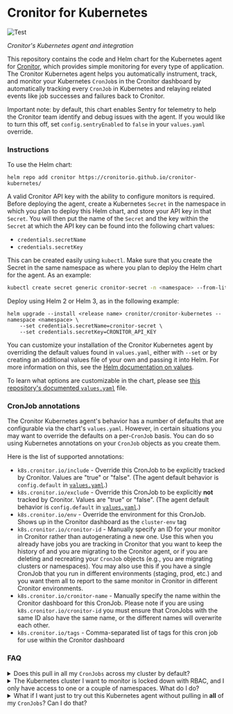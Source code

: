 # Cronitor for Kubernetes

![Test](https://github.com/cronitorio/cronitor-kubernetes/actions/workflows/kubernetes.yaml/badge.svg)

_Cronitor's Kubernetes agent and integration_

This repository contains the code and Helm chart for the Kubernetes agent for [Cronitor](cronitor.io), which provides simple monitoring for every type of application. The Cronitor Kubernetes agent helps you automatically instrument, track, and monitor your Kubernetes `CronJob`s in the Cronitor dashboard by automatically tracking every `CronJob` in Kubernetes and relaying related events like job successes and failures back to Cronitor.

Important note: by default, this chart enables Sentry for telemetry to help the Cronitor team identify and debug issues with the agent. If you would like to turn this off, set `config.sentryEnabled` to `false` in your `values.yaml` override.

### Instructions
To use the Helm chart:

    helm repo add cronitor https://cronitorio.github.io/cronitor-kubernetes/


A valid Cronitor API key with the ability to configure monitors is required. Before deploying the agent, create a
Kubernetes `Secret` in the namespace in which you plan to deploy this Helm chart, and store your API key in that `Secret`. You will then put the name of the `Secret` and the key within the `Secret` at which the API key can be found into the following chart values:
* `credentials.secretName`
* `credentials.secretKey`

 This can be created easily using `kubectl`. Make sure that you create the Secret in the same namespace as where you plan to deploy the Helm chart for the agent. As an example:

```bash
kubectl create secret generic cronitor-secret -n <namespace> --from-literal=CRONITOR_API_KEY=<api key>
```

Deploy using Helm 2 or Helm 3, as in the following example:

```
helm upgrade --install <release name> cronitor/cronitor-kubernetes --namespace <namespace> \
    --set credentials.secretName=cronitor-secret \
    --set credentials.secretKey=CRONITOR_API_KEY
```

You can customize your installation of the Cronitor Kubernetes agent by overriding the default values found in `values.yaml`, either with `--set` or by creating an additional values file of your own and passing it into Helm. For more information on this, see the [Helm documentation on values](https://helm.sh/docs/chart_template_guide/values_files/). 

To learn what options are customizable in the chart, please see [this repository's documented `values.yaml`][1] file. 

### CronJob annotations

The Cronitor Kubernetes agent's behavior has a number of defaults that are configurable via the chart's `values.yaml`. However, in certain situations you may want to override the defaults on a per-`CronJob` basis. You can do so using Kubernetes annotations on your `CronJob` objects as you create them. 

Here is the list of supported annotations:
* `k8s.cronitor.io/include` - Override this CronJob to be explicitly tracked by Cronitor. Values are "true" or "false". (The agent default behavior is `config.default` in [`values.yaml`][1].)
* `k8s.cronitor.io/exclude` - Override this CronJob to be explicitly **not** tracked by Cronitor. Values are "true" or "false". (The agent default behavior is `config.default` in [`values.yaml`][1].)
* `k8s.cronitor.io/env` - Override the environment for this CronJob. Shows up in the Cronitor dashboard as the `cluster-env` tag
* `k8s.cronitor.io/cronitor-id` - Manually specify an ID for your monitor in Cronitor rather than autogenerating a new one. Use this when you already have jobs you are tracking in Cronitor that you want to keep the history of and you are migrating to the Cronitor agent, or if you are deleting and recreating your `CronJob` objects (e.g., you are migrating clusters or namespaces). You may also use this if you have a single CronJob that you run in different environments (staging, prod, etc.) and you want them all to report to the same monitor in Cronitor in different Cronitor environments.
* `k8s.cronitor.io/cronitor-name` - Manually specify the name within the Cronitor dashboard for this CronJob. Please note if you are using `k8s.cronitor.io/cronitor-id` you must ensure that CronJobs with the same ID also have the same name, or the different names will overwrite each other.
* `k8s.cronitor.io/tags` - Comma-separated list of tags for this cron job for use within the Cronitor dashboard

### FAQ
<details>
    <summary>Does this pull in all my <code>CronJobs</code> across my cluster by default?</summary>

By default, the agent will monitor all `CronJobs` in your Kubernetes cluster, but this 
is easily changeable. See below in the FAQ for additional information on how to handle various
circumstances of `CronJob` inclusion or exclusion by annotation or namespace.
</details>
<details>
    <summary>The Kubernetes cluster I want to monitor is locked down with RBAC, and I only have access
to one or a couple of namespaces. What do I do?</summary>

You can configure the agent to only monitor a single namespace rather than the entire cluster. To do this, when deploying the agent, set `rbac.clusterScope` to `"namespace"` in [`values.yaml`][1]. In this setup, the agent will only monitor `CronJobs` within the namespace in which it is deployed, and it will not attempt to monitor anything outside of that namespace. It will not request permissions outside of its namespace either, using `Role` instead of `ClusterRole`.

If you have more than one namespace you need to monitor with this setup, you'll need to deploy multiple copies of the Cronitor Kubernetes agent, one in each namespace. Please note that since Kubernetes Deployments can only access Secrets in the same namespace, you will also need to create a copy of the Secret containing your Cronitor API key in each namespace.

</details>
<details>
    <summary>What if I want just to try out this Kubernetes agent without pulling in <strong>all</strong> of my <code>CronJobs</code>? Can I do that?</summary>

Yes, you definitely can! To <strong>exclude</strong> all of your Kubernetes <code>CronJobs</code> by default and only include the ones you explicitly choose, you can do the following:

1. When deploying the Cronitor Kubernetes agent, set `config.default` to `exclude`. You can do this in your custom `values.yaml` you use to deploy the Helm chart, or by passing the additional parameter `--set config.default=exclude` to Helm when you install or upgrade the release. This will exclude/ignore all of your cron jobs by default.
2. For any `CronJob` that you would like to be monitored by Cronitor, add the annotation `k8s.cronitor.io/include: true`. The agent honors any annotations explicitly set on `CronJobs` over whatever is set as the configuration default.

</details>

[1]: charts/cronitor-kubernetes/values.yaml


